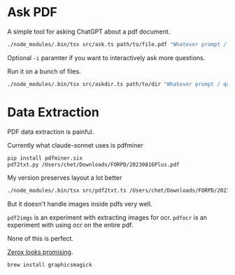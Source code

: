 # Ask PDF

A simple tool for asking ChatGPT about a pdf document.

```sh
./node_modules/.bin/tsx src/ask.ts path/to/file.pdf "Whatever prompt / question you have" [-i]
```

Optional `-i` paramter if you want to interactively ask more questions.


Run it on a bunch of files.
```sh
./node_modules/.bin/tsx src/askdir.ts path/to/dir "Whatever prompt / question you have"
```


# Data Extraction

PDF data extraction is painful.

Currently what claude-sonnet uses is pdfminer

```sh
pip install pdfminer.six
pdf2txt.py /Users/chet/Downloads/FORPD/20230816Plus.pdf
```

My version preserves layout a lot better

```sh
./node_modules/.bin/tsx src/pdf2txt.ts /Users/chet/Downloads/FORPD/20230816Plus.pdf
```

But it doesn't handle images inside pdfs very well.

`pdf2imgs` is an experiment with extracting images for ocr.
`pdfocr` is an experiment with using ocr on the entire pdf.

None of this is perfect.

[Zerox looks promising](https://github.com/getomni-ai/zerox).

```sh
brew install graphicsmagick
```